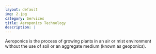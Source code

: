 ```yaml
---
layout: default
img: 2.jpg
category: Services
title: Aeroponics Technology
description: |
---
```

  Aeroponics is the process of growing plants in an air or mist environment without the use of soil or an aggregate medium (known as geoponics).
